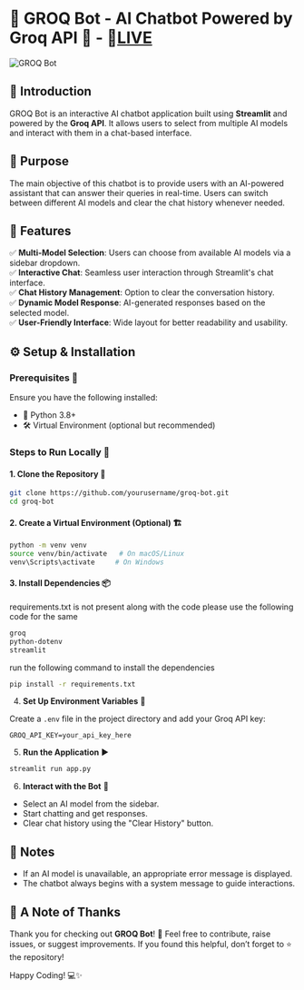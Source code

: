 # 🚀 GROQ Bot - AI Chatbot Powered by Groq API 🤖 - 🔴[LIVE](https://groq-bots-web-app.streamlit.app/)

![GROQ Bot](https://groq.com/wp-content/uploads/2024/03/PBG-mark1-color.svg)

## 🎯 Introduction

GROQ Bot is an interactive AI chatbot application built using **Streamlit** and powered by the **Groq API**. It allows users to select from multiple AI models and interact with them in a chat-based interface.

## 🎯 Purpose

The main objective of this chatbot is to provide users with an AI-powered assistant that can answer their queries in real-time. Users can switch between different AI models and clear the chat history whenever needed.

## 🌟 Features

✅ **Multi-Model Selection**: Users can choose from available AI models via a sidebar dropdown.<br>
✅ **Interactive Chat**: Seamless user interaction through Streamlit's chat interface.<br>
✅ **Chat History Management**: Option to clear the conversation history.<br>
✅ **Dynamic Model Response**: AI-generated responses based on the selected model.<br>
✅ **User-Friendly Interface**: Wide layout for better readability and usability.<br>

## ⚙️ Setup & Installation

### Prerequisites 📌

Ensure you have the following installed:

- 🐍 Python 3.8+
- 🛠 Virtual Environment (optional but recommended)

### Steps to Run Locally 🚀

#### 1. **Clone the Repository** 📂

```bash
git clone https://github.com/yourusername/groq-bot.git
cd groq-bot
```

#### 2. **Create a Virtual Environment (Optional)** 🏗️

```bash
python -m venv venv
source venv/bin/activate   # On macOS/Linux
venv\Scripts\activate     # On Windows
```

#### 3. **Install Dependencies** 📦

requirements.txt is not present along with the code please use the following code for the same

```bash
groq
python-dotenv
streamlit
```

run the following command to install the dependencies

```bash
pip install -r requirements.txt
```

4. **Set Up Environment Variables** 🔑

Create a `.env` file in the project directory and add your Groq API key:

```
GROQ_API_KEY=your_api_key_here
```

5. **Run the Application** ▶️

```bash
streamlit run app.py
```

6. **Interact with the Bot** 💬
- Select an AI model from the sidebar.
- Start chatting and get responses.
- Clear chat history using the "Clear History" button.

## 📝 Notes

- If an AI model is unavailable, an appropriate error message is displayed.
- The chatbot always begins with a system message to guide interactions.

## 🙌 A Note of Thanks

Thank you for checking out **GROQ Bot**! 🎉 Feel free to contribute, raise issues, or suggest improvements. If you found this helpful, don’t forget to ⭐ the repository!

Happy Coding! 💻✨
